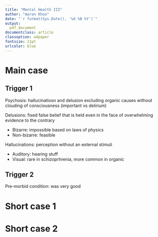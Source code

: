 ```yaml
---
title: "Mental Health III"
author: "Aaron Khoo"
date: "`r format(Sys.Date(), '%d %B %Y')`"
output:
  pdf_document
documentclass: article
classoption: a4paper
fontsize: 11pt
urlcolor: blue
---
```



# Main case

## Trigger 1

Psychosis: hallucinatiosn and delusion excluding organic causes without clouding of consciousness (important vs delirium)

Delusions: fixed false belief that is held even in the face of overwhelming evidence to the contrary

-  Bizarre: impossible based on laws of physics
-  Non-bizarre: feasible

Hallucinations: perception without an external stimuli

-  Auditory: hearing stuff
-  Visual: rare in schizoprhrenia, more common in organic

## Trigger 2

Pre-morbid condition: was very good



# Short case 1

# Short case 2
